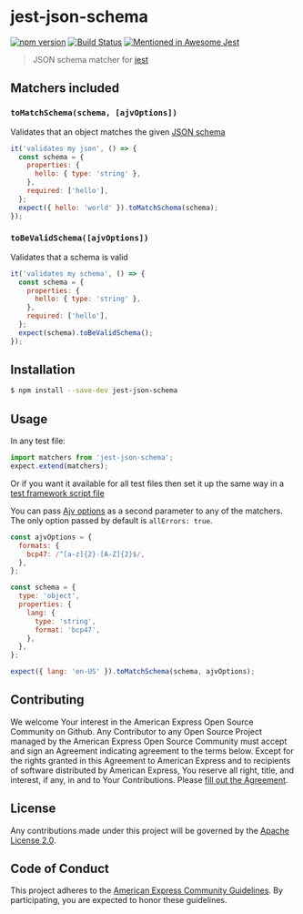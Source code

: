 # jest-json-schema

[![npm version](https://badge.fury.io/js/jest-json-schema.svg)](https://badge.fury.io/js/jest-json-schema)
[![Build Status](https://travis-ci.org/americanexpress/jest-json-schema.svg?branch=master)](https://travis-ci.org/americanexpress/jest-json-schema)
[![Mentioned in Awesome Jest](https://awesome.re/mentioned-badge.svg)](https://github.com/jest-community/awesome-jest)

> JSON schema matcher for [jest](https://www.npmjs.com/package/jest)

## Matchers included

### `toMatchSchema(schema, [ajvOptions])`

Validates that an object matches the given [JSON schema](http://json-schema.org/)

```js
it('validates my json', () => {
  const schema = {
    properties: {
      hello: { type: 'string' },
    },
    required: ['hello'],
  };
  expect({ hello: 'world' }).toMatchSchema(schema);
});
```

### `toBeValidSchema([ajvOptions])`

Validates that a schema is valid

```js
it('validates my schema', () => {
  const schema = {
    properties: {
      hello: { type: 'string' },
    },
    required: ['hello'],
  };
  expect(schema).toBeValidSchema();
});
```

## Installation

```bash
$ npm install --save-dev jest-json-schema
```

## Usage

In any test file:

```js
import matchers from 'jest-json-schema';
expect.extend(matchers);
```

Or if you want it available for all test files then set it up the same way in a
[test framework script file](http://facebook.github.io/jest/docs/configuration.html#setuptestframeworkscriptfile-string)

You can pass [Ajv options](http://epoberezkin.github.io/ajv/#options) as a
second parameter to any of the matchers. The only option passed by default is
`allErrors: true`.

```js
const ajvOptions = {
  formats: {
    bcp47: /^[a-z]{2}-[A-Z]{2}$/,
  },
};

const schema = {
  type: 'object',
  properties: {
    lang: {
      type: 'string',
      format: 'bcp47',
    },
  },
};

expect({ lang: 'en-US' }).toMatchSchema(schema, ajvOptions);
```

## Contributing
We welcome Your interest in the American Express Open Source Community on Github.
Any Contributor to any Open Source Project managed by the American Express Open
Source Community must accept and sign an Agreement indicating agreement to the
terms below. Except for the rights granted in this Agreement to American Express
and to recipients of software distributed by American Express, You reserve all
right, title, and interest, if any, in and to Your Contributions. Please [fill
out the Agreement](https://cla-assistant.io/americanexpress/).

## License
Any contributions made under this project will be governed by the [Apache License
 2.0](https://github.com/americanexpress/jest-json-schema/blob/master/LICENSE.txt).

## Code of Conduct
This project adheres to the [American Express Community Guidelines](https://github.com/americanexpress/jest-json-schema/wiki/Code-of-Conduct).
By participating, you are expected to honor these guidelines.
